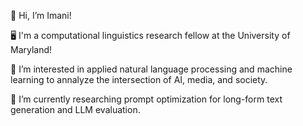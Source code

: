 👋 Hi, I’m Imani!

🖥️ I'm a computational linguistics research fellow at the University of Maryland!

👀 I’m interested in applied natural language processing and machine learning to annalyze the intersection of AI, media, and society.

🌱 I’m currently researching prompt optimization for long-form text generation and LLM evaluation.


<!---
imanif/imanif is a ✨ special ✨ repository because its `README.md` (this file) appears on your GitHub profile.
You can click the Preview link to take a look at your changes.
--->
